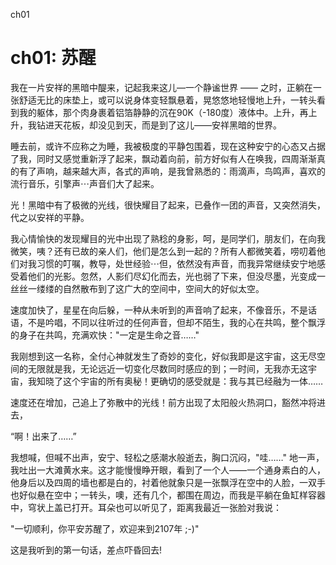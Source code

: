 ch01
# ch01: 苏醒
我在一片安祥的黑暗中醍来，记起我来这儿—一个静谧世界 —— 之时，正躺在一张舒适无比的床垫上，或可以说身体变轻飘悬着，晃悠悠地轻慢地上升，一转头看到我的躯体，那个肉身裹着铝箔静静的沉在90K（-180度）液体中。上升，再上升，我钻进天花板，却没见到天，而是到了这儿——安祥黑暗的世界。

睡去前，或许不应称之为睡，我被极度的平静包围着，现在这种安宁的心态又占据了我，同时又感觉重新浮了起来，飘动着向前，前方好似有人在唤我，四周渐渐真的有了声响，越来越大声，各式的声响，是我曾熟悉的：雨滴声，鸟鸣声，喜欢的流行音乐，引擎声⋯声音们大了起来。

光！黑暗中有了极微的光线，很快耀目了起来，已叠作一团的声音，又突然消失，代之以安祥的平静。

我心情愉快的发现耀目的光中出现了熟稔的身影，呵，是同学们，朋友们，在向我微笑，咦？还有已故的亲人们，他们是怎么到一起的？所有人都微笑着，唠叨着他们对我习惯的叮嘱，教导，处世经验⋯但，依然没有声音，而我异常继续安宁地感受着他们的光影。忽然，人影们尽幻化而去，光也弱了下来，但没尽墨，光变成一丝丝一缕缕的自然散布到了这广大的空间中，空间大的好似太空。

速度加快了，星星在向后躲，一种从未听到的声音响了起来，不像音乐，不是话语，不是吟唱，不同以往听过的任何声音，但却不陌生，我的心在共鸣，整个飘浮的身子在共鸣，充满欢快："一定是生命之音……"

我刚想到这一名称，全付心神就发生了奇妙的变化，好似我即是这宇宙，这无尽空间的无限就是我，无论远近一切变化尽数同时感应的到；一时间，无我亦无这宇宙，我知晓了这个宇宙的所有奥秘！更确切的感受就是：我与其已经融为一体……

速度还在增加，己追上了弥散中的光线！前方出现了太阳般火热洞口，豁然冲将进去，

“啊！出来了……”

我想喊，但喊不出声，安宁、轻松之感潮水般逝去，胸口沉闷，"哇……" 地一声，我吐出一大滩黄水来。这才能慢慢睁开眼，看到了一个人——一个通身素白的人，他身后以及四周的墙也都是白的，衬着他就象只是一张飘浮在空中的人脸，一双手也好似悬在空中；一转头，噢，还有几个，都围在周边，而我是平躺在鱼缸样容器中，穹状上盖已打开。耳朵也可以听见了，距离我最近一张脸对我说：

"一切顺利，你平安苏醒了，欢迎来到2107年 ;-)"

这是我听到的第一句话，差点吓昏回去!

